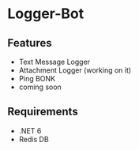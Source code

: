 # Logger-Bot
## Features
* Text Message Logger
* Attachment Logger (working on it)
* Ping BONK
* coming soon
## Requirements
* .NET 6
* Redis DB
